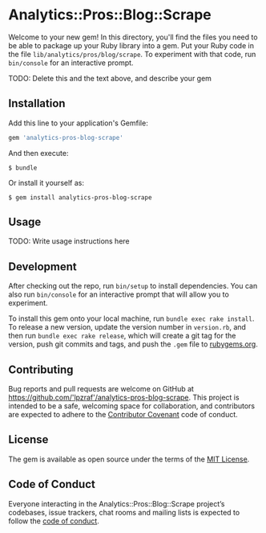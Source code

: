 # Analytics::Pros::Blog::Scrape

Welcome to your new gem! In this directory, you'll find the files you need to be able to package up your Ruby library into a gem. Put your Ruby code in the file `lib/analytics/pros/blog/scrape`. To experiment with that code, run `bin/console` for an interactive prompt.

TODO: Delete this and the text above, and describe your gem

## Installation

Add this line to your application's Gemfile:

```ruby
gem 'analytics-pros-blog-scrape'
```

And then execute:

    $ bundle

Or install it yourself as:

    $ gem install analytics-pros-blog-scrape

## Usage

TODO: Write usage instructions here

## Development

After checking out the repo, run `bin/setup` to install dependencies. You can also run `bin/console` for an interactive prompt that will allow you to experiment.

To install this gem onto your local machine, run `bundle exec rake install`. To release a new version, update the version number in `version.rb`, and then run `bundle exec rake release`, which will create a git tag for the version, push git commits and tags, and push the `.gem` file to [rubygems.org](https://rubygems.org).

## Contributing

Bug reports and pull requests are welcome on GitHub at https://github.com/'lpzraf'/analytics-pros-blog-scrape. This project is intended to be a safe, welcoming space for collaboration, and contributors are expected to adhere to the [Contributor Covenant](http://contributor-covenant.org) code of conduct.

## License

The gem is available as open source under the terms of the [MIT License](https://opensource.org/licenses/MIT).

## Code of Conduct

Everyone interacting in the Analytics::Pros::Blog::Scrape project’s codebases, issue trackers, chat rooms and mailing lists is expected to follow the [code of conduct](https://github.com/'lpzraf'/analytics-pros-blog-scrape/blob/master/CODE_OF_CONDUCT.md).
